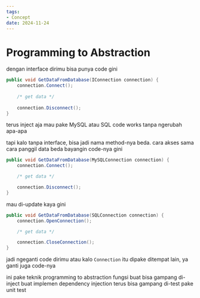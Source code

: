 ```yaml
---
tags:
- Concept
date: 2024-11-24
---
```


# Programming to Abstraction

dengan interface dirimu bisa punya code gini

```c#
public void GetDataFromDatabase(IConnection connection) {
    connection.Connect();
    
    /* get data */
    
    connection.Disconnect();
}
```

terus inject aja mau pake MySQL atau SQL code works tanpa ngerubah apa-apa

tapi kalo tanpa interface, bisa jadi nama method-nya beda. cara akses sama cara panggil data beda
bayangin code-nya gini

```c#
public void GetDataFromDatabase(MySQLConnection connection) {
    connection.Connect();

    /* get data */

    connection.Disconnect();
}
```

mau di-update kaya gini

```c#
public void GetDataFromDatabase(SQLConnection connection) {
    connection.OpenConnection();

    /* get data */

    connection.CloseConnection();
}
```

jadi ngeganti code dirimu
atau kalo `Connection` itu dipake ditempat lain, ya ganti juga code-nya

ini pake teknik programming to abstraction
fungsi buat bisa gampang di-inject buat implemen dependency injection terus bisa gampang di-test pake unit test
